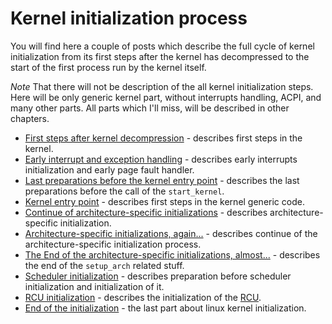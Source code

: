 # Kernel initialization process

You will find here a couple of posts which describe the full cycle of kernel initialization from its first steps after the kernel has decompressed to the start of the first process run by the kernel itself.

*Note* That there will not be description of the all kernel initialization steps. Here will be only generic kernel part, without interrupts handling, ACPI, and many other parts. All parts which I'll miss, will be described in other chapters.

* [First steps after kernel decompression](https://github.com/0xAX/linux-insides/blob/master/Initialization/linux-initialization-1.md) - describes first steps in the kernel.
* [Early interrupt and exception handling](https://github.com/0xAX/linux-insides/blob/master/Initialization/linux-initialization-2.md) - describes early interrupts initialization and early page fault handler.
* [Last preparations before the kernel entry point](https://github.com/0xAX/linux-insides/blob/master/Initialization/linux-initialization-3.md) - describes the last preparations before the call of the `start_kernel`.
* [Kernel entry point](https://github.com/0xAX/linux-insides/blob/master/Initialization/linux-initialization-4.md) - describes first steps in the kernel generic code.
* [Continue of architecture-specific initializations](https://github.com/0xAX/linux-insides/blob/master/Initialization/linux-initialization-5.md) - describes architecture-specific initialization.
* [Architecture-specific initializations, again...](https://github.com/0xAX/linux-insides/blob/master/Initialization/linux-initialization-6.md) - describes continue of the architecture-specific initialization process.
* [The End of the architecture-specific initializations, almost...](https://github.com/0xAX/linux-insides/blob/master/Initialization/linux-initialization-7.md) - describes the end of the `setup_arch` related stuff.
* [Scheduler initialization](https://github.com/0xAX/linux-insides/blob/master/Initialization/linux-initialization-8.md) - describes preparation before scheduler initialization and initialization of it.
* [RCU initialization](https://github.com/0xAX/linux-insides/blob/master/Initialization/linux-initialization-9.md) - describes the initialization of the [RCU](http://en.wikipedia.org/wiki/Read-copy-update).
* [End of the initialization](https://github.com/0xAX/linux-insides/blob/master/Initialization/linux-initialization-10.md) - the last part about linux kernel initialization.
